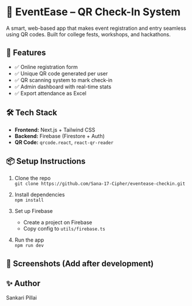 # 🎉 EventEase – QR Check-In System

A smart, web-based app that makes event registration and entry seamless using QR codes. Built for college fests, workshops, and hackathons.

## 🚀 Features

- ✅ Online registration form
- ✅ Unique QR code generated per user
- ✅ QR scanning system to mark check-in
- ✅ Admin dashboard with real-time stats
- ✅ Export attendance as Excel

## 🛠 Tech Stack

- **Frontend:** Next.js + Tailwind CSS  
- **Backend:** Firebase (Firestore + Auth)  
- **QR Code:** `qrcode.react`, `react-qr-reader`

## 📦 Setup Instructions

1. Clone the repo  
   `git clone https://github.com/Sana-17-Cipher/eventease-checkin.git`

2. Install dependencies  
   `npm install`

3. Set up Firebase  
   - Create a project on Firebase
   - Copy config to `utils/firebase.ts`

4. Run the app  
   `npm run dev`

## 📸 Screenshots (Add after development)

>

## ✨ Author
Sankari Pillai 

